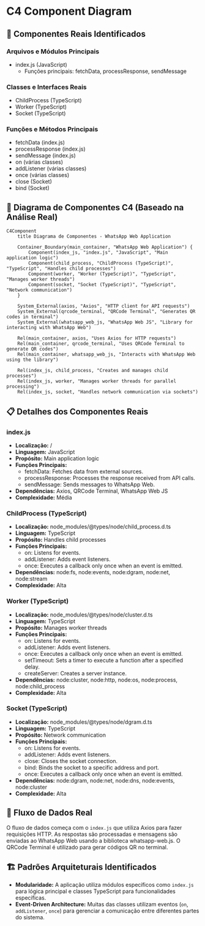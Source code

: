 # C4 Component Diagram

## 🧩 Componentes Reais Identificados

### Arquivos e Módulos Principais
- index.js (JavaScript)
  - Funções principais: fetchData, processResponse, sendMessage

### Classes e Interfaces Reais
- ChildProcess (TypeScript)
- Worker (TypeScript)
- Socket (TypeScript)

### Funções e Métodos Principais
- fetchData (index.js)
- processResponse (index.js)
- sendMessage (index.js)
- on (várias classes)
- addListener (várias classes)
- once (várias classes)
- close (Socket)
- bind (Socket)

## 🔗 Diagrama de Componentes C4 (Baseado na Análise Real)

```mermaid
C4Component
    title Diagrama de Componentes - WhatsApp Web Application

    Container_Boundary(main_container, "WhatsApp Web Application") {
        Component(index_js, "index.js", "JavaScript", "Main application logic")
        Component(child_process, "ChildProcess (TypeScript)", "TypeScript", "Handles child processes")
        Component(worker, "Worker (TypeScript)", "TypeScript", "Manages worker threads")
        Component(socket, "Socket (TypeScript)", "TypeScript", "Network communication")
    }

    System_External(axios, "Axios", "HTTP client for API requests")
    System_External(qrcode_terminal, "QRCode Terminal", "Generates QR codes in terminal")
    System_External(whatsapp_web_js, "WhatsApp Web JS", "Library for interacting with WhatsApp Web")

    Rel(main_container, axios, "Uses Axios for HTTP requests")
    Rel(main_container, qrcode_terminal, "Uses QRCode Terminal to generate QR codes")
    Rel(main_container, whatsapp_web_js, "Interacts with WhatsApp Web using the library")

    Rel(index_js, child_process, "Creates and manages child processes")
    Rel(index_js, worker, "Manages worker threads for parallel processing")
    Rel(index_js, socket, "Handles network communication via sockets")
```

## 📋 Detalhes dos Componentes Reais

### index.js
- **Localização:** /
- **Linguagem:** JavaScript
- **Propósito:** Main application logic
- **Funções Principais:**
  - fetchData: Fetches data from external sources.
  - processResponse: Processes the response received from API calls.
  - sendMessage: Sends messages to WhatsApp Web.
- **Dependências:** Axios, QRCode Terminal, WhatsApp Web JS
- **Complexidade:** Média

### ChildProcess (TypeScript)
- **Localização:** node_modules/@types/node/child_process.d.ts
- **Linguagem:** TypeScript
- **Propósito:** Handles child processes
- **Funções Principais:**
  - on: Listens for events.
  - addListener: Adds event listeners.
  - once: Executes a callback only once when an event is emitted.
- **Dependências:** node:fs, node:events, node:dgram, node:net, node:stream
- **Complexidade:** Alta

### Worker (TypeScript)
- **Localização:** node_modules/@types/node/cluster.d.ts
- **Linguagem:** TypeScript
- **Propósito:** Manages worker threads
- **Funções Principais:**
  - on: Listens for events.
  - addListener: Adds event listeners.
  - once: Executes a callback only once when an event is emitted.
  - setTimeout: Sets a timer to execute a function after a specified delay.
  - createServer: Creates a server instance.
- **Dependências:** node:cluster, node:http, node:os, node:process, node:child_process
- **Complexidade:** Alta

### Socket (TypeScript)
- **Localização:** node_modules/@types/node/dgram.d.ts
- **Linguagem:** TypeScript
- **Propósito:** Network communication
- **Funções Principais:**
  - on: Listens for events.
  - addListener: Adds event listeners.
  - close: Closes the socket connection.
  - bind: Binds the socket to a specific address and port.
  - once: Executes a callback only once when an event is emitted.
- **Dependências:** node:dgram, node:net, node:dns, node:events, node:cluster
- **Complexidade:** Alta

## 🔄 Fluxo de Dados Real
O fluxo de dados começa com o `index.js` que utiliza Axios para fazer requisições HTTP. As respostas são processadas e mensagens são enviadas ao WhatsApp Web usando a biblioteca whatsapp-web.js. O QRCode Terminal é utilizado para gerar códigos QR no terminal.

## 🏗️ Padrões Arquiteturais Identificados
- **Modularidade:** A aplicação utiliza módulos específicos como `index.js` para lógica principal e classes TypeScript para funcionalidades específicas.
- **Event-Driven Architecture:** Muitas das classes utilizam eventos (`on`, `addListener`, `once`) para gerenciar a comunicação entre diferentes partes do sistema.